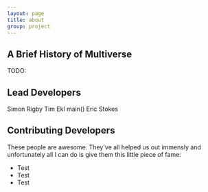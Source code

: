 ```yaml
---
layout: page
title: about
group: project
---
```


## A Brief History of Multiverse

TODO: 

## Lead Developers

Simon Rigby
Tim Ekl
main()
Eric Stokes

## Contributing Developers

These people are awesome. They've all helped us out immensly and unfortunately all I can do is give them this little piece of fame:

 - Test
 - Test
 - Test

